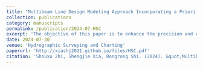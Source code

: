```yaml
---
title: "Multibeam Line Design Modeling Approach Incorporating a Priori Seabed Topographic Information"
collection: publications
category: manuscripts
permalink: /publication/2024-07-HSC
excerpt: 'The objective of this paper is to enhance the precision and efficacy of seabed topographic surveying through the utilisation of multibeam bathymetry technology in intricate marine environments. The study adopts a combination of mathematical geometric derivation and genetic algorithm to construct a mathematical relationship model between the coverage width of multibeam bathymetry and the overlap rate of the coverage width of neighbouring lines under different seabed terrain conditions, and then introduces Monte Carlo to assist in the establishment of a more efficient model, so as to achieve the optimization of the design of survey line trajectories under the two-dimensional static and three-dimensional dynamic environments. The results show that the line design based on genetic algorithm can significantly improve the accuracy and comprehensiveness of the bathymetric data acquisition, optimise the line trajectory, and provide mathematical support for the practical application of the multibeam line survey problem.'
date: 2024-07-30
venue: 'Hydrographic Surveying and Charting'
paperurl: 'http://xiashj2021.github.io/files/HSC.pdf'
citation: 'Shouxu Zhi, Shengjie Xia, Rongrong Shi. (2024). &quot;Multibeam Line Design Modeling Approach Incorporating a Priori Seabed Topographic Information.&quot; <i>Hydrographic Surveying and Charting (A Chinese core Journal on Geodesy)</i>. (Accepted, in Chinese simplified manuscript)'
---
```


<!--
The contents above will be part of a list of publications, if the user clicks the link for the publication than the contents of section will be rendered as a full page, allowing you to provide more information about the paper for the reader. When publications are displayed as a single page, the contents of the above "citation" field will automatically be included below this section in a smaller font.
-->

